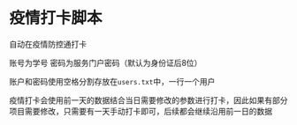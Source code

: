 # 疫情打卡脚本

自动在疫情防控通打卡

账号为学号
密码为服务门户密码（默认为身份证后8位）

账户和密码使用空格分割存放在`users.txt`中，一行一个用户

疫情打卡会使用前一天的数据结合当日需要修改的参数进行打卡，因此如果有部分项目需要修改，只需要有一天手动打卡即可，后续都会继续沿用前一日的数据